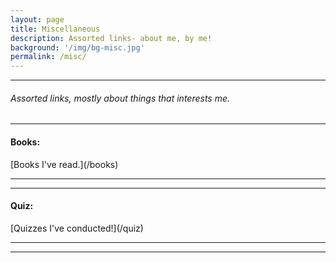 ```yaml
---
layout: page
title: Miscellaneous
description: Assorted links- about me, by me!
background: '/img/bg-misc.jpg'
permalink: /misc/
---
```


<hr>
<h6> Assorted links, mostly about things that interests me. </h6>


<hr>
<h4>Books:</h4>
[Books I've read.](/books)
<hr>

<hr>
<h4>Quiz:</h4>
[Quizzes I've conducted!](/quiz)
<hr>

<hr>